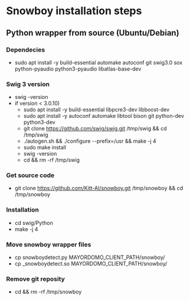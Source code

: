 # Snowboy installation steps #

## Python wrapper from source (Ubuntu/Debian) ##

### Dependecies ###
- sudo apt install -y build-essential automake autoconf git swig3.0 sox python-pyaudio python3-pyaudio libatlas-base-dev

### Swig 3 version ###
- swig -version 
- if version < 3.0.10)
  - sudo apt install -y build-essential libpcre3-dev libboost-dev
  - sudo apt install -y autoconf automake libtool bison git python-dev python3-dev
  - git clone https://github.com/swig/swig.git /tmp/swig && cd /tmp/swig
  - ./autogen.sh && ./configure --prefix=/usr && make -j 4
  - sudo make install
  - swig -version
  - cd && rm -rf /tmp/swig

### Get source code ###
- git clone https://github.com/Kitt-AI/snowboy.git /tmp/snowboy && cd /tmp/snowboy

### Installation ###
- cd swig/Python
- make -j 4

### Move snowboy wrapper files ###
- cp snowboydetect.py MAYORDOMO_CLIENT_PATH/snowboy/
- cp _snowboydetect.so MAYORDOMO_CLIENT_PATH/snowboy/

### Remove git reposity ###
- cd && rm -rf /tmp/snowboy